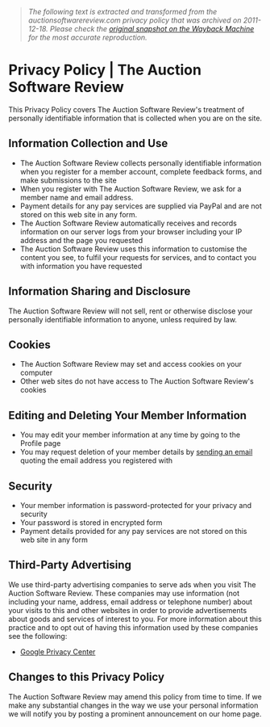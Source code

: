 > *The following text is extracted and transformed from the auctionsoftwarereview.com privacy policy that was archived on 2011-12-18. Please check the [original snapshot on the Wayback Machine](https://web.archive.org/web/20111218203443id_/http%3A//www.auctionsoftwarereview.com/privacy.asp) for the most accurate reproduction.*

# Privacy Policy | The Auction Software Review

This Privacy Policy covers The Auction Software Review's treatment of personally identifiable information that is collected when you are on the site.

## Information Collection and Use

  * The Auction Software Review collects personally identifiable information when you register for a member account, complete feedback forms, and make submissions to the site
  * When you register with The Auction Software Review, we ask for a member name and email address.
  * Payment details for any pay services are supplied via PayPal and are not stored on this web site in any form.
  * The Auction Software Review automatically receives and records information on our server logs from your browser including your IP address and the page you requested
  * The Auction Software Review uses this information to customise the content you see, to fulfil your requests for services, and to contact you with information you have requested



## Information Sharing and Disclosure

The Auction Software Review will not sell, rent or otherwise disclose your personally identifiable information to anyone, unless required by law. 

## Cookies

  * The Auction Software Review may set and access cookies on your computer
  * Other web sites do not have access to The Auction Software Review's cookies



## Editing and Deleting Your Member Information

  * You may edit your member information at any time by going to the Profile page
  * You may request deletion of your member details by [sending an email](https://web.archive.org/web/20111218203443id_/http%3A//www.auctionsoftwarereview.com/email.asp?subject=memberdelete&action=readfaqs) quoting the email address you registered with



## Security

  * Your member information is password-protected for your privacy and security
  * Your password is stored in encrypted form
  * Payment details provided for any pay services are not stored on this web site in any form



## Third-Party Advertising 

We use third-party advertising companies to serve ads when you visit The Auction Software Review. These companies may use information (not including your name, address, email address or telephone number) about your visits to this and other websites in order to provide advertisements about goods and services of interest to you. For more information about this practice and to opt out of having this information used by these companies see the following:

  * [Google Privacy Center ](http://www.google.co.uk/privacy_ads.html)



## Changes to this Privacy Policy

The Auction Software Review may amend this policy from time to time. If we make any substantial changes in the way we use your personal information we will notify you by posting a prominent announcement on our home page. 
